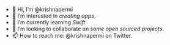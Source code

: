 - 👋 Hi, I’m @krishnapermi
- 👀 I’m interested in _creating apps_.
- 🌱 I’m currently learning _Swift_
- 💞️ I’m looking to collaborate on _some open sourced projects_.
- 📫 How to reach me: @krishnapermi on Twitter.

<!---
krishnapermi/krishnapermi is a ✨ special ✨ repository because its `README.md` (this file) appears on your GitHub profile.
You can click the Preview link to take a look at your changes.
--->

